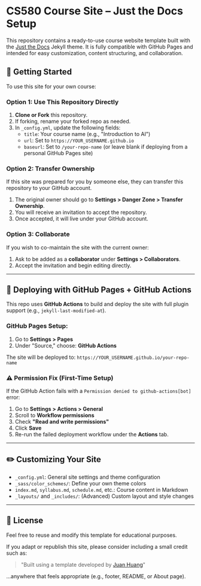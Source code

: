 # CS580 Course Site – Just the Docs Setup

This repository contains a ready-to-use course website template built with the [Just the Docs](https://just-the-docs.github.io/just-the-docs/) Jekyll theme. It is fully compatible with GitHub Pages and intended for easy customization, content structuring, and collaboration.

## 🚀 Getting Started

To use this site for your own course:

### Option 1: Use This Repository Directly
1. **Clone or Fork** this repository.
2. If forking, rename your forked repo as needed.
3. In `_config.yml`, update the following fields:
   - `title`: Your course name (e.g., "Introduction to AI")
   - `url`: Set to `https://YOUR_USERNAME.github.io`
   - `baseurl`: Set to `/your-repo-name` (or leave blank if deploying from a personal GitHub Pages site)

### Option 2: Transfer Ownership
If this site was prepared for you by someone else, they can transfer this repository to your GitHub account.
1. The original owner should go to **Settings > Danger Zone > Transfer Ownership**.
2. You will receive an invitation to accept the repository.
3. Once accepted, it will live under your GitHub account.

### Option 3: Collaborate
If you wish to co-maintain the site with the current owner:
1. Ask to be added as a **collaborator** under **Settings > Collaborators**.
2. Accept the invitation and begin editing directly.

---

## 🔧 Deploying with GitHub Pages + GitHub Actions
This repo uses **GitHub Actions** to build and deploy the site with full plugin support (e.g., `jekyll-last-modified-at`).

### GitHub Pages Setup:
1. Go to **Settings > Pages**
2. Under "Source," choose: **GitHub Actions**

The site will be deployed to: `https://YOUR_USERNAME.github.io/your-repo-name`

### ⚠️ Permission Fix (First-Time Setup)
If the GitHub Action fails with a `Permission denied to github-actions[bot]` error:
1. Go to **Settings > Actions > General**
2. Scroll to **Workflow permissions**
3. Check **"Read and write permissions"**
4. Click **Save**
5. Re-run the failed deployment workflow under the **Actions** tab.

---

## ✏️ Customizing Your Site
- `_config.yml`: General site settings and theme configuration
- `_sass/color_schemes/`: Define your own theme colors
- `index.md`, `syllabus.md`, `schedule.md`, etc.: Course content in Markdown
- `_layouts/` and `_includes/`: (Advanced) Custom layout and style changes

---

## 📄 License
Feel free to reuse and modify this template for educational purposes.

If you adapt or republish this site, please consider including a small credit such as:

> "Built using a template developed by [Juan Huang](https://github.com/radioheado)"

…anywhere that feels appropriate (e.g., footer, README, or About page).

